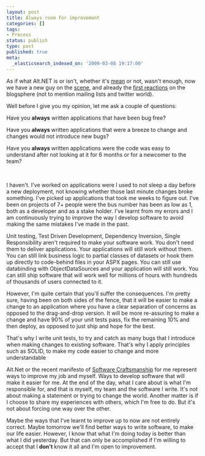 ```yaml
---
layout: post
title: Always room for improvement
categories: []
tags:
- Process
status: publish
type: post
published: true
meta:
  _elasticsearch_indexed_on: '2009-03-08 19:17:00'
---
```

<p>
As if what Alt.NET is or isn&#039;t, whether it&#039;s <a href="http://www.lostechies.com/blogs/chad_myers/archive/2009/03/01/alt-net-mean-how-do-we-fix-it.aspx">mean</a> or not, wasn&#039;t enough, now we have a new guy on the <a href="http://manifesto.softwarecraftsmanship.org/">scene</a>, and already the <a href="http://serialseb.blogspot.com/2009/03/why-im-not-signing-software.html">first reactions</a> on the blogsphere (not to mention mailing lists and twitter world).
</p>
<p>
Well before I give you my opinion, let me ask a couple of questions:
</p>
<p>
Have you <strong>always</strong> written applications that have been bug free?
</p>
<p>
Have you <strong>always </strong>written applications that were a breeze to change and changes would not introduce new bugs?
</p>
<p>
Have you <strong>always </strong>written applications were the code was easy to understand after not looking at it for 6 months or for a newcomer to the team?
</p>
<p>
&nbsp;
</p>
<p>
I haven&#039;t. I&#039;ve worked on applications were I used to not sleep a day before a new deployment, not knowing whether those last minute changes broke something. I&#039;ve picked up applications that took me weeks to figure out. I&#039;ve been on projects of 7+ people were the bus number has been as low as 1, both as a developer and as a stake holder. I&#039;ve learnt from my errors and I am continuously trying to improve the way I develop software to avoid making the same mistakes I&#039;ve made in the past.
</p>
<p>
Unit testing, Test Driven Development, Dependency Inversion, Single Responsibility aren&#039;t required to make your software work. You don&#039;t need them to deliver applications. Your applications will still work without them. You can still link business logic to partial classes of datasets or hook them up directly to code-behind files in your ASPX pages. You can still use databinding with ObjectDataSources and your application will still work. You can still ship software that will work well for millions of hours with hundreds of thousands of users connected to it.
</p>
<p>
However, I&#039;m quite certain that you&#039;ll suffer the consequences. I&#039;m pretty sure, having been on both sides of the fence, that it will be easier to make a change to an application where you have a clear separation of concerns as opposed to the drag-and-drop version. It will be more re-assuring to make a change and have 90% of your unit tests pass, fix the remaining 10% and then deploy, as opposed to just ship and hope for the best.
</p>
<p>
That&#039;s why I write unit tests, to try and catch as many bugs that I introduce when making changes to existing software. That&#039;s why I apply principles such as SOLID, to make my code easier to change and more understandable
</p>
<p>
Alt.Net or the recent manifesto of <a href="http://manifesto.softwarecraftsmanship.org/">Software Craftsmanship</a> for me represent ways to improve my job and myself. Ways to develop software that will make it easier for me. At the end of the day, what I care about is what I&#039;m responsible for, and that is myself, my team and the software I write. It&#039;s not about making a statement or trying to change the world. Another matter is if I choose to share my experiences with others, which I&#039;m free to do. But it&#039;s not about forcing one way over the other.
</p>
<p>
Maybe the ways that I&#039;ve learnt to improve up to now are not entirely correct. Maybe tomorrow we&#039;ll find better ways to write software, to make our life easier. However, I know that what I&#039;m doing today is better than what I did yesterday. But that can only be accomplished if I&#039;m willing to accept that I<strong> don&#039;t </strong>know it all and I&#039;m open to improvement.
</p>
